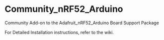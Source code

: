 # Community_nRF52_Arduino
Community Add-on to the Adafruit_nRF52_Arduino Board Support Package

For Detailed Installation instructions, refer to the wiki.
